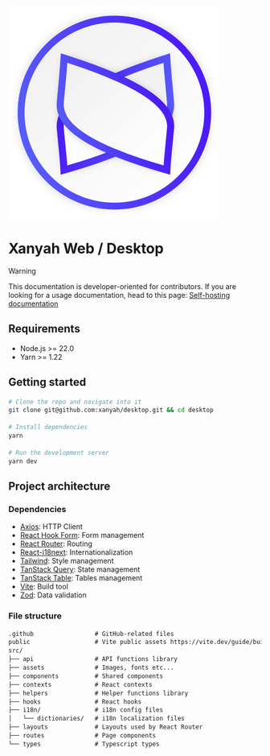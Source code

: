 ![Xanyah Logo](./src/assets/images/logo.svg)

# Xanyah Web / Desktop

> [!WARNING]
> This documentation is developer-oriented for contributors. If you are looking for a usage documentation, head to this page: [Self-hosting documentation](https://www.xanyah.io/self-hosting/desktop)

## Requirements

- Node.js >= 22.0
- Yarn >= 1.22

## Getting started

```sh
# Clone the repo and navigate into it
git clone git@github.com:xanyah/desktop.git && cd desktop

# Install dependencies
yarn

# Run the development server
yarn dev
```

## Project architecture

### Dependencies

- [Axios](https://axios-http.com/docs/intro): HTTP Client
- [React Hook Form](https://react-hook-form.com/): Form management
- [React Router](https://reactrouter.com/): Routing
- [React-i18next](https://react.i18next.com/): Internationalization
- [Tailwind](https://tailwindcss.com/): Style management
- [TanStack Query](https://tanstack.com/query): State management
- [TanStack Table](https://tanstack.com/query): Tables management
- [Vite](https://vite.dev/): Build tool
- [Zod](https://zod.dev/): Data validation

### File structure

```md
.github                 # GitHub-related files
public                  # Vite public assets https://vite.dev/guide/build.html#public-base-path
src/
├── api                 # API functions library
├── assets              # Images, fonts etc...
├── components          # Shared components
├── contexts            # React contexts
├── helpers             # Helper functions library
├── hooks               # React hooks
├── i18n/               # i18n config files
│   └── dictionaries/   # i18n localization files
├── layouts             # Layouts used by React Router
├── routes              # Page components
└── types               # Typescript types
```
